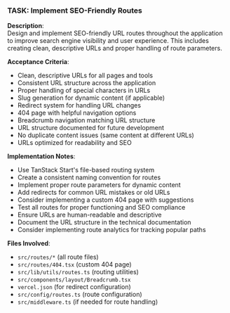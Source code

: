 ### TASK: Implement SEO-Friendly Routes

**Description**:  
Design and implement SEO-friendly URL routes throughout the application to improve search engine visibility and user experience. This includes creating clean, descriptive URLs and proper handling of route parameters.

**Acceptance Criteria**:  
- Clean, descriptive URLs for all pages and tools
- Consistent URL structure across the application
- Proper handling of special characters in URLs
- Slug generation for dynamic content (if applicable)
- Redirect system for handling URL changes
- 404 page with helpful navigation options
- Breadcrumb navigation matching URL structure
- URL structure documented for future development
- No duplicate content issues (same content at different URLs)
- URLs optimized for readability and SEO

**Implementation Notes**:  
- Use TanStack Start's file-based routing system
- Create a consistent naming convention for routes
- Implement proper route parameters for dynamic content
- Add redirects for common URL mistakes or old URLs
- Consider implementing a custom 404 page with suggestions
- Test all routes for proper functioning and SEO compliance
- Ensure URLs are human-readable and descriptive
- Document the URL structure in the technical documentation
- Consider implementing route analytics for tracking popular paths

**Files Involved**:
- `src/routes/*` (all route files)
- `src/routes/404.tsx` (custom 404 page)
- `src/lib/utils/routes.ts` (routing utilities)
- `src/components/layout/Breadcrumb.tsx`
- `vercel.json` (for redirect configuration)
- `src/config/routes.ts` (route configuration)
- `src/middleware.ts` (if needed for route handling)
